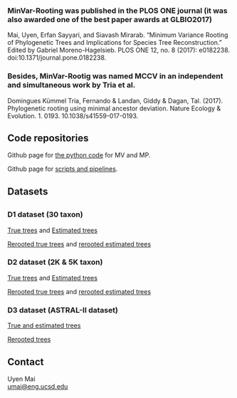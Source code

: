 ### MinVar-Rooting was published in the PLOS ONE journal (it was also awarded one of the best paper awards at GLBIO2017)
Mai, Uyen, Erfan Sayyari, and Siavash Mirarab. “Minimum Variance Rooting of Phylogenetic Trees and Implications for Species Tree Reconstruction.” Edited by Gabriel Moreno-Hagelsieb. PLOS ONE 12, no. 8 (2017): e0182238. doi:10.1371/journal.pone.0182238.
### Besides, MinVar-Rootig was named MCCV in an independent and simultaneous work by Tria et al.
Domingues Kümmel Tria, Fernando & Landan, Giddy & Dagan, Tal. (2017). Phylogenetic rooting using minimal ancestor deviation. Nature Ecology & Evolution. 1. 0193. 10.1038/s41559-017-0193.

## Code repositories
Github page for [the python code](https://github.com/uym2/MinVar-Rooting) for MV and MP. 

Github page for [scripts and pipelines](https://github.com/esayyari/simphy-uyen).

## Datasets
## 



### D1 dataset (30 taxon) 

[True trees](https://drive.google.com/file/d/0B6VQuQbxaAq-bmx6NGdIb2JTZmc/view?usp=sharing) 
and
[Estimated trees](https://drive.google.com/open?id=0B6VQuQbxaAq-X1BoWlZPLUZRbDg)

[Rerooted true trees](https://drive.google.com/open?id=0B6VQuQbxaAq-QkhMbE40VFdjOVE) and [rerooted estimated trees](https://drive.google.com/open?id=0B6VQuQbxaAq-aW5QalAtZjJrN00)

### D2 dataset (2K & 5K taxon) 

[True trees](https://drive.google.com/open?id=0B6VQuQbxaAq-cDhYdGlJOWcwWTg) 
and
[Estimated trees](https://drive.google.com/open?id=0B6VQuQbxaAq-dkJlTk1OelJXcDA)

[Rerooted true trees](https://drive.google.com/open?id=0B6VQuQbxaAq-TVR3c2NsRkNDQWc) and [rerooted estimated trees](https://drive.google.com/open?id=0B6VQuQbxaAq-amU3RXRCZ3hVUEU)

### D3 dataset (ASTRAL-II dataset)

[True and estimated trees](http://www.cs.utexas.edu/~phylo/datasets/astral2/)

[Rerooted trees](https://drive.google.com/open?id=0B6VQuQbxaAq-X25xUWlFYVJKN3M)

## Contact
Uyen Mai    
umai@eng.ucsd.edu
